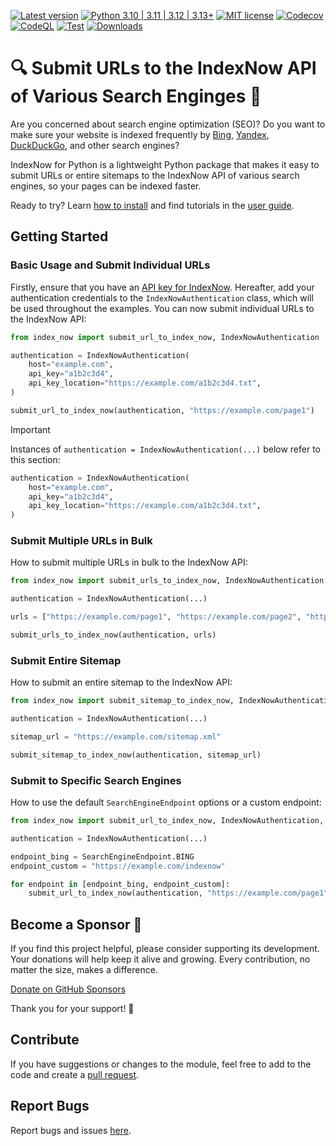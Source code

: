 [![Latest version](https://img.shields.io/static/v1?label=version&message=0.1.2&color=yellowgreen)](https://github.com/jakob-bagterp/index-now-for-python/releases/latest)
[![Python 3.10 | 3.11 | 3.12 | 3.13+](https://img.shields.io/static/v1?label=python&message=3.10%20|%203.11%20|%203.12%20|%203.13%2B&color=blueviolet)](https://www.python.org)
[![MIT license](https://img.shields.io/static/v1?label=license&message=MIT&color=blue)](https://github.com/jakob-bagterp/index-now-for-python/blob/master/LICENSE.md)
[![Codecov](https://codecov.io/gh/jakob-bagterp/index-now-for-python/branch/master/graph/badge.svg?token=SGVMPJ1JWI)](https://codecov.io/gh/jakob-bagterp/index-now-for-python)
[![CodeQL](https://github.com/jakob-bagterp/index-now-for-python/actions/workflows/codeql.yml/badge.svg)](https://github.com/jakob-bagterp/index-now-for-python/actions/workflows/codeql.yml)
[![Test](https://github.com/jakob-bagterp/index-now-for-python/actions/workflows/test.yml/badge.svg)](https://github.com/jakob-bagterp/index-now-for-python/actions/workflows/test.yml)
[![Downloads](https://static.pepy.tech/badge/index-now-for-python)](https://pepy.tech/project/index-now-for-python)

# 🔍 Submit URLs to the IndexNow API of Various Search Enginges 🔎
Are you concerned about search engine optimization (SEO)? Do you want to make sure your website is indexed frequently by [Bing](https://www.bing.com/indexnow), [Yandex](https://yandex.com/indexnow), [DuckDuckGo](https://duckduckgo.com/), and other search engines?

IndexNow for Python is a lightweight Python package that makes it easy to submit URLs or entire sitemaps to the IndexNow API of various search engines, so your pages can be indexed faster.

Ready to try? Learn [how to install](https://jakob-bagterp.github.io/index-now-for-python/getting-started/installation/) and find tutorials in the [user guide](https://jakob-bagterp.github.io/index-now-for-python/user-guide/).

## Getting Started
### Basic Usage and Submit Individual URLs
Firstly, ensure that you have an [API key for IndexNow](https://www.indexnow.org/api-key). Hereafter, add your authentication credentials to the `IndexNowAuthentication` class, which will be used throughout the examples. You can now submit individual URLs to the IndexNow API:

```python
from index_now import submit_url_to_index_now, IndexNowAuthentication

authentication = IndexNowAuthentication(
    host="example.com",
    api_key="a1b2c3d4",
    api_key_location="https://example.com/a1b2c3d4.txt",
)

submit_url_to_index_now(authentication, "https://example.com/page1")
```

> [!IMPORTANT]
> Instances of `authentication = IndexNowAuthentication(...)` below refer to this section:
>
> ```python
> authentication = IndexNowAuthentication(
>     host="example.com",
>     api_key="a1b2c3d4",
>     api_key_location="https://example.com/a1b2c3d4.txt",
> )
> ```

### Submit Multiple URLs in Bulk
How to submit multiple URLs in bulk to the IndexNow API:

```python
from index_now import submit_urls_to_index_now, IndexNowAuthentication

authentication = IndexNowAuthentication(...)

urls = ["https://example.com/page1", "https://example.com/page2", "https://example.com/page3"]

submit_urls_to_index_now(authentication, urls)
```

### Submit Entire Sitemap
How to submit an entire sitemap to the IndexNow API:

```python
from index_now import submit_sitemap_to_index_now, IndexNowAuthentication

authentication = IndexNowAuthentication(...)

sitemap_url = "https://example.com/sitemap.xml"

submit_sitemap_to_index_now(authentication, sitemap_url)
```

### Submit to Specific Search Engines
How to use the default `SearchEngineEndpoint` options or a custom endpoint:

```python
from index_now import submit_url_to_index_now, IndexNowAuthentication, SearchEngineEndpoint

authentication = IndexNowAuthentication(...)

endpoint_bing = SearchEngineEndpoint.BING
endpoint_custom = "https://example.com/indexnow"

for endpoint in [endpoint_bing, endpoint_custom]:
    submit_url_to_index_now(authentication, "https://example.com/page1", endpoint)
```

## Become a Sponsor 🏅
If you find this project helpful, please consider supporting its development. Your donations will help keep it alive and growing. Every contribution, no matter the size, makes a difference.

[Donate on GitHub Sponsors](https://github.com/sponsors/jakob-bagterp)

Thank you for your support! 🙌

## Contribute
If you have suggestions or changes to the module, feel free to add to the code and create a [pull request](https://github.com/jakob-bagterp/index-now-for-python/pulls).

## Report Bugs
Report bugs and issues [here](https://github.com/jakob-bagterp/index-now-for-python/issues).
